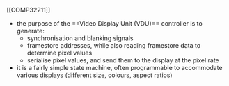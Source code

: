 [[COMP32211]]

- the purpose of the ==Video Display Unit (VDU)== controller is to generate:
	- synchronisation and blanking signals
	- framestore addresses, while also reading framestore data to determine pixel values
	- serialise pixel values, and send them to the display at the pixel rate
- it is a fairly simple state machine, often programmable to accommodate various displays (different size, colours, aspect ratios)
